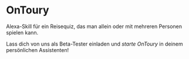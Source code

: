 ﻿# OnToury

Alexa-Skill für ein Reisequiz, das man allein oder mit mehreren Personen spielen kann.

Lass dich von uns als Beta-Tester einladen und *starte OnToury* in deinem persönlichen Assistenten!
